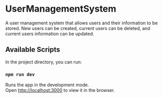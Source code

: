 # UserManagementSystem 

A user management system that allows users and their information to be stored. New users can be created, current users can be deleted, and current users information can be updated.

## Available Scripts

In the project directory, you can run:

### `npm run dev`

Runs the app in the development mode.\
Open [http://localhost:3000](http://localhost:3000) to view it in the browser.


